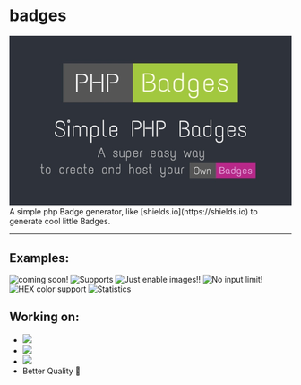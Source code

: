 # badges
<img alt="Banner" src=".github/banner.jpg">
A simple php Badge generator, like [shields.io](https://shields.io) to generate cool little Badges.

<hr>

## Examples:
<img alt="coming soon!" src="https://test.jm26.net/api/badge?label=Coming&message=soon!&color=green">
<img alt=Supports multible formats!" src="https://test.jm26.net/api/badge/?format=jpg&label=Supports&message=multible%20formats&color=orange">
<img alt="Just enable images!!" src="https://test.jm26.net/api/badge/?label=More%20cool%20features&message=coming%20soon!&color=violet">
<img alt="No input limit!" src="https://test.jm26.net/api/badge/?label=No%20input&message=LIMIT!LIMIT!LIMIT!LIMIT!LIMIT!LIMIT!LIMIT!LIMIT!LIMIT!LIMIT!LIMIT!LIMIT!LIMIT!LIMIT!LIMIT!LIMIT!LIMIT!LIMIT!LIMIT!&color=yellowgreen">
<img alt="HEX color support" src="https://test.jm26.net/api/badge/?label=HEX%20color&message=support&color=0596a3">
<img alt="Statistics" src="https://test.jm26.net/api/badge/statistics">

## Working on:

- <img src="https://test.jm26.net/api/badge/?message=%E2%98%BB&label=Fontawesome%20support&color=red">
- <img src="https://test.jm26.net/api/badge/?label=Web&message=GUI&color=blue">
- <img src="https://test.jm26.net/api/badge/?label=JSON&message=input&color=yellow">
- Better Quality 🥶
